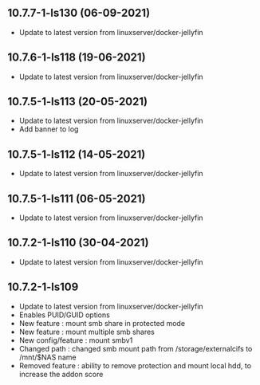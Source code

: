 
## 10.7.7-1-ls130 (06-09-2021)
- Update to latest version from linuxserver/docker-jellyfin

## 10.7.6-1-ls118 (19-06-2021)
- Update to latest version from linuxserver/docker-jellyfin

## 10.7.5-1-ls113 (20-05-2021)
- Update to latest version from linuxserver/docker-jellyfin
- Add banner to log

## 10.7.5-1-ls112 (14-05-2021)
- Update to latest version from linuxserver/docker-jellyfin

## 10.7.5-1-ls111 (06-05-2021)
- Update to latest version from linuxserver/docker-jellyfin

## 10.7.2-1-ls110 (30-04-2021)
- Update to latest version from linuxserver/docker-jellyfin

## 10.7.2-1-ls109

- Update to latest version from linuxserver/docker-jellyfin
- Enables PUID/GUID options
- New feature : mount smb share in protected mode
- New feature : mount multiple smb shares
- New config/feature : mount smbv1
- Changed path : changed smb mount path from /storage/externalcifs to /mnt/$NAS name
- Removed feature : ability to remove protection and mount local hdd, to increase the addon score

